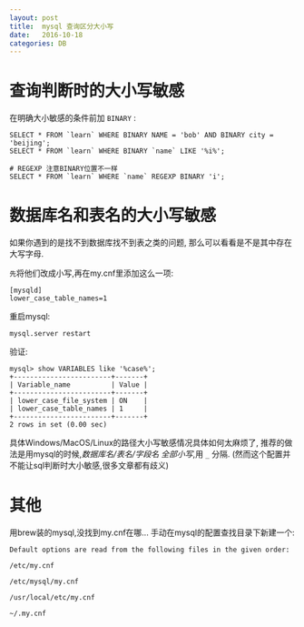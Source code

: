 ```yaml
---
layout: post
title:  mysql 查询区分大小写
date:   2016-10-18
categories: DB
---
```


# 查询判断时的大小写敏感

在明确大小敏感的条件前加 `BINARY` :

```
SELECT * FROM `learn` WHERE BINARY NAME = 'bob' AND BINARY city = 'beijing';
SELECT * FROM `learn` WHERE BINARY `name` LIKE '%i%';

# REGEXP 注意BINARY位置不一样
SELECT * FROM `learn` WHERE `name` REGEXP BINARY 'i';

```

# 数据库名和表名的大小写敏感

如果你遇到的是找不到数据库找不到表之类的问题,
那么可以看看是不是其中存在大写字母.

`先`将他们改成小写,再在my.cnf里添加这么一项:

```
[mysqld]
lower_case_table_names=1
```

重启mysql:

```
mysql.server restart
```

验证:

```
mysql> show VARIABLES like '%case%';
+------------------------+-------+
| Variable_name          | Value |
+------------------------+-------+
| lower_case_file_system | ON    |
| lower_case_table_names | 1     |
+------------------------+-------+
2 rows in set (0.00 sec)

```

具体Windows/MacOS/Linux的路径大小写敏感情况具体如何太麻烦了,
推荐的做法是用mysql的时候,*数据库名/表名/字段名*  *全部小写*,用 `_` 分隔.
(然而这个配置并不能让sql判断时大小敏感,很多文章都有歧义)

# 其他
用brew装的mysql,没找到my.cnf在哪...
手动在mysql的配置查找目录下新建一个:

```
Default options are read from the following files in the given order:

/etc/my.cnf

/etc/mysql/my.cnf

/usr/local/etc/my.cnf

~/.my.cnf
```
